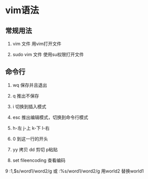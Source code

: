 # vim语法

## 常规用法

1. vim 文件 用vim打开文件

2. sudo vim 文件 使用su权限打开文件

## 命令行

1. wq 保存并且退出

2. q 推出不保存

3. i 切换到插入模式

4. esc 推出编辑模式，切换到命令行模式

5. h-左 j-上 k-下 l-右

6. 0 到这一行的开头

7. yy 拷贝 dd 剪切 p粘贴

8. set fileencoding 查看编码

9 :1,$s/word1/word2/g 或 :%s/word1/word2/g 用world2 替换world1
